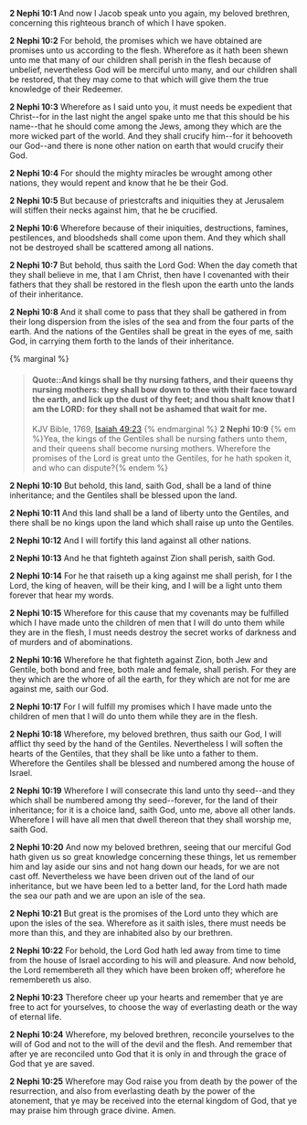 **2 Nephi 10:1** And now I Jacob speak unto you again, my beloved brethren, concerning this righteous branch of which I have spoken.

**2 Nephi 10:2** For behold, the promises which we have obtained are promises unto us according to the flesh. Wherefore as it hath been shewn unto me that many of our children shall perish in the flesh because of unbelief, nevertheless God will be merciful unto many, and our children shall be restored, that they may come to that which will give them the true knowledge of their Redeemer.

**2 Nephi 10:3** Wherefore as I said unto you, it must needs be expedient that Christ--for in the last night the angel spake unto me that this should be his name--that he should come among the Jews, among they which are the more wicked part of the world. And they shall crucify him--for it behooveth our God--and there is none other nation on earth that would crucify their God.

**2 Nephi 10:4** For should the mighty miracles be wrought among other nations, they would repent and know that he be their God.

**2 Nephi 10:5** But because of priestcrafts and iniquities they at Jerusalem will stiffen their necks against him, that he be crucified.

**2 Nephi 10:6** Wherefore because of their iniquities, destructions, famines, pestilences, and bloodsheds shall come upon them. And they which shall not be destroyed shall be scattered among all nations.

**2 Nephi 10:7** But behold, thus saith the Lord God: When the day cometh that they shall believe in me, that I am Christ, then have I covenanted with their fathers that they shall be restored in the flesh upon the earth unto the lands of their inheritance.

**2 Nephi 10:8** And it shall come to pass that they shall be gathered in from their long dispersion from the isles of the sea and from the four parts of the earth. And the nations of the Gentiles shall be great in the eyes of me, saith God, in carrying them forth to the lands of their inheritance.

{% marginal %}
> #### Quote::And kings shall be thy nursing fathers, and their queens thy nursing mothers: they shall bow down to thee with their face toward the earth, and lick up the dust of thy feet; and thou shalt know that I am the LORD: for they shall not be ashamed that wait for me.
> KJV Bible, 1769, [Isaiah 49:23](http://www.kingjamesbibleonline.org/Isaiah-Chapter-49/)
{% endmarginal %}
**2 Nephi 10:9** {% em %}Yea, the kings of the Gentiles shall be nursing fathers unto them, and their queens shall become nursing mothers. Wherefore the promises of the Lord is great unto the Gentiles, for he hath spoken it, and who can dispute?{% endem %}

**2 Nephi 10:10** But behold, this land, saith God, shall be a land of thine inheritance; and the Gentiles shall be blessed upon the land.

**2 Nephi 10:11** And this land shall be a land of liberty unto the Gentiles, and there shall be no kings upon the land which shall raise up unto the Gentiles.

**2 Nephi 10:12** And I will fortify this land against all other nations.

**2 Nephi 10:13** And he that fighteth against Zion shall perish, saith God.

**2 Nephi 10:14** For he that raiseth up a king against me shall perish, for I the Lord, the king of heaven, will be their king, and I will be a light unto them forever that hear my words.

**2 Nephi 10:15** Wherefore for this cause that my covenants may be fulfilled which I have made unto the children of men that I will do unto them while they are in the flesh, I must needs destroy the secret works of darkness and of murders and of abominations.

**2 Nephi 10:16** Wherefore he that fighteth against Zion, both Jew and Gentile, both bond and free, both male and female, shall perish. For they are they which are the whore of all the earth, for they which are not for me are against me, saith our God.

**2 Nephi 10:17** For I will fulfill my promises which I have made unto the children of men that I will do unto them while they are in the flesh.

**2 Nephi 10:18** Wherefore, my beloved brethren, thus saith our God, I will afflict thy seed by the hand of the Gentiles. Nevertheless I will soften the hearts of the Gentiles, that they shall be like unto a father to them. Wherefore the Gentiles shall be blessed and numbered among the house of Israel.

**2 Nephi 10:19** Wherefore I will consecrate this land unto thy seed--and they which shall be numbered among thy seed--forever, for the land of their inheritance; for it is a choice land, saith God, unto me, above all other lands. Wherefore I will have all men that dwell thereon that they shall worship me, saith God.

**2 Nephi 10:20** And now my beloved brethren, seeing that our merciful God hath given us so great knowledge concerning these things, let us remember him and lay aside our sins and not hang down our heads, for we are not cast off. Nevertheless we have been driven out of the land of our inheritance, but we have been led to a better land, for the Lord hath made the sea our path and we are upon an isle of the sea.

**2 Nephi 10:21** But great is the promises of the Lord unto they which are upon the isles of the sea. Wherefore as it saith isles, there must needs be more than this, and they are inhabited also by our brethren.

**2 Nephi 10:22** For behold, the Lord God hath led away from time to time from the house of Israel according to his will and pleasure. And now behold, the Lord remembereth all they which have been broken off; wherefore he remembereth us also.

**2 Nephi 10:23** Therefore cheer up your hearts and remember that ye are free to act for yourselves, to choose the way of everlasting death or the way of eternal life.

**2 Nephi 10:24** Wherefore, my beloved brethren, reconcile yourselves to the will of God and not to the will of the devil and the flesh. And remember that after ye are reconciled unto God that it is only in and through the grace of God that ye are saved.

**2 Nephi 10:25** Wherefore may God raise you from death by the power of the resurrection, and also from everlasting death by the power of the atonement, that ye may be received into the eternal kingdom of God, that ye may praise him through grace divine. Amen.


